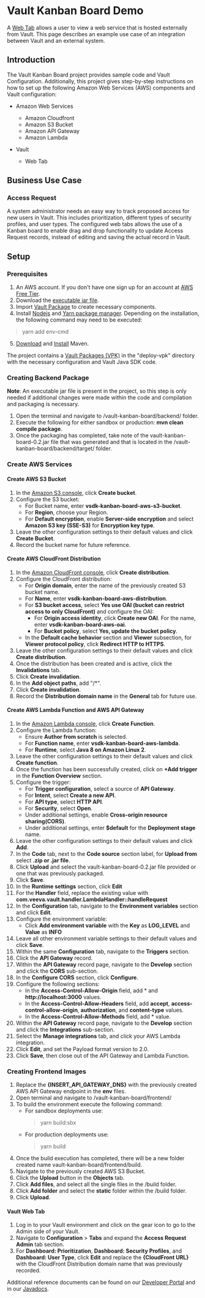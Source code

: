 # Vault Kanban Board Demo
A [Web Tab](https://platform.veevavault.help/en/gr/23516/#defining-web-tabs) allows a user to view a web service that is
hosted externally from Vault. This page describes an example
use case of an integration between Vault and an external
system.

## Introduction
The Vault Kanban Board project provides sample code and Vault
Configuration. Additionally, this project gives step-by-step 
instructions on how to set up the following Amazon Web Services (AWS)
components and Vault configuration:

- Amazon Web Services
  - Amazon Cloudfront
  - Amazon S3 Bucket
  - Amazon API Gateway
  - Amazon Lambda

- Vault
  - Web Tab

## Business Use Case
### Access Request
A system administrator needs an easy way to track proposed
access for new users in Vault. This includes prioritization, different
types of security profiles, and user types. The configured web tabs allows
the use of a Kanban board to enable drag and drop functionality to update
Access Request records, instead of editing and saving the actual record in Vault.

## Setup
### Prerequisites
1. An AWS account. If you don't have one sign up for an account at [AWS Free Tier](https://aws.amazon.com/free/free-tier/).
2. Download the [executable jar file](https://github.com/veeva/Vault-Kanban-Board/blob/main/vault-kanban-board-1.0.jar).
3. Import [Vault Package](https://github.com/veeva/Vault-Kanban-Board/blob/main/KANBAN-BOARD-CONFIG.vpk) to create necessary components.
4. Install [Nodejs](https://nodejs.org/en/) and [Yarn package manager](https://yarnpkg.com/getting-started/install). Depending on the installation, the following command may need to be executed:
>yarn add env-cmd
5. [Download](https://maven.apache.org/download.cgi) and [Install](https://maven.apache.org/install.html) Maven.

The project contains a [Vault Packages (VPK)](https://vaulthelp2.vod309.com/wordpress/admin-user-help/admin-vault-loader/using-configuration-migration-packages/#how_to_import_validate_packages) in the "deploy-vpk" directory with the 
necessary configuration and Vault Java SDK code.
### Creating Backend Package
**Note**: An executable jar file is present in the project, so this step is only needed if additional changes were made within the code
and compilation and packaging is necessary.

1. Open the terminal and navigate to /vault-kanban-board/backend/ folder.
2. Execute the following for either sandbox or production: **mvn clean compile package**.
3. Once the packaging has completed, take note of the vault-kanban-board-0.2.jar file that was generated and that is located
in the /vault-kanban-board/backend/target/ folder.
### Create AWS Services
#### Create AWS S3 Bucket
1. In the [Amazon S3 console](https://console.aws.amazon.com/s3/), click **Create bucket**.
2. Configure the S3 bucket:
   - For Bucket name, enter **vsdk-kanban-board-aws-s3-bucket**.
   - For **Region**, choose your Region.
   - For **Default encryption**, enable **Server-side encryption** and select **Amazon S3 key (SSE-S3)** for 
   **Encryption key type**.
3. Leave the other configuration settings to their default values and click
   **Create Bucket**. 
4. Record the bucket name for future reference.
#### Create AWS CloudFront Distribution
1. In the [Amazon CloudFront console](https://console.aws.amazon.com/cloudfront/), click **Create distribution**.
2. Configure the CloudFront distribution:
   - For **Origin domain**, enter the name of the previously created S3 bucket name.
   - For **Name**, enter **vsdk-kanban-board-aws-distribution**.
   - For **S3 bucket access**, select **Yes use OAI (bucket can restrict access to only CloudFront)** and configure the OAI:
     - For **Origin access identity**, click **Create new OAI**. For the name, enter **vsdk-kanban-board-aws-oai**.
     - For **Bucket policy**, select **Yes, update the bucket policy**.
   - In the **Default cache behavior** section and **Viewer** subsection, for **Viewer protocol policy**, click **Redirect HTTP to HTTPS**.
3. Leave the other configuration settings to their default values and click
   **Create distribution**. 
4. Once the distribution has been created and is active, click the **Invalidations** tab.
5. Click **Create invalidation**.
6. In the **Add object paths**, add "/*".
7. Click **Create invalidation**.
8. Record the **Distribution domain name** in the **General** tab for future use.
#### Create AWS Lambda Function and AWS API Gateway
1. In the [Amazon Lambda console](https://console.aws.amazon.com/lambda/), click **Create Function**.
2. Configure the Lambda function:
    - Ensure **Author from scratch** is selected.
    - For **Function name**, enter **vsdk-kanban-board-aws-lambda**.
    - For **Runtime**, select **Java 8 on Amazon Linux 2**.
3. Leave the other configuration settings to their default values and click
   **Create function**. 
4. Once the function has been successfully created, click on **+Add trigger** in the **Function Overview** section.
5. Configure the trigger:
    - For **Trigger configuration**, select a source of **API Gateway**.
    - For **Intent**, select **Create a new API**.
    - For **API type**, select **HTTP API**.
    - For **Security**, select **Open**.
    - Under additional settings, enable **Cross-origin resource sharing(CORS)**.
    - Under additional settings, enter **$default** for the **Deployment stage** name.
6. Leave the other configuration settings to their default values and click
   **Add**.
7. In the **Code** tab, next to the **Code source** section label, for **Upload from** select **.zip or .jar file**.
8. Click **Upload** and select the vault-kanban-board-0.2.jar file provided or one that was previously packaged.
9. Click **Save**.
10. In the **Runtime settings** section, click **Edit**
11. For the **Handler** field, replace the existing value with **com.veeva.vault.handler.LambdaHandler::handleRequest**
12. In the **Configuration** tab, navigate to the **Environment variables** section and click **Edit**. 
13. Configure the environment variable:
     - Click **Add environment variable** with the **Key** as **LOG_LEVEL** and **Value** as **INFO**
14. Leave all other environment variable settings to their default values and click **Save**.
15. Within the same **Configuration** tab, navigate to the **Triggers** section.
16. Click the **API Gateway** record.
17. Within the **API Gateway** record page, navigate to the **Develop** section and click the **CORS** sub-section.
18. In the **Configure CORS** section, click **Configure**.
19. Configure the following sections:
    - In the **Access-Control-Allow-Origin** field, add * and **http://localhost:3000** values.
    - In the **Access-Control-Allow-Headers** field, add **accept**, **access-control-allow-origin**, **authorization**,
      and **content-type** values.
    - In the **Access-Control-Allow-Methods** field, add * value.
20. Within the **API Gateway** record page, navigate to the **Develop** section and click the **Integrations** sub-section.
21. Select the **Manage integrations** tab, and click your AWS Lambda integration.
22. Click **Edit**, and set the Payload format version to 2.0.
23. Click **Save**, then close out of the API Gateway and Lambda Function.
### Creating Frontend Images
1. Replace the **{INSERT_API_GATEWAY_DNS}** with the previously created AWS API Gateway endpoint in the **env** files.
2. Open terminal and navigate to /vault-kanban-board/frontend/
3. To build the environment execute the following command:
   - For sandbox deployments use: 
        >yarn build:sbx
   - For production deployments use: 
        >yarn build
4. Once the build execution has completed, there will be a new folder created name vault-kanban-board/frontend/build.
5. Navigate to the previously created AWS S3 Bucket.
6. Click the **Upload** button in the **Objects** tab.
7. Click **Add files**, and select all the single files in the /build folder.
8. Click **Add folder** and select the **static** folder within the /build folder.
9. Click **Upload**.

#### Vault Web Tab
1. Log in to your Vault environment and click on the gear icon to go to the Admin side of your Vault.
2. Navigate to **Configuration** > **Tabs** and expand the **Access Request Admin** tab section.
3. For **Dashboard: Prioritization**, **Dashboard: Security Profiles**, and **Dashboard: User Type**, click **Edit** and 
   replace the **{CloudFront URL}** with the CloudFront Distribution domain name that was previously recorded.

Additional reference documents can be found on our [Developer Portal](https://developer.veevavault.com/sdk/#vault-java-sdk-overview) and in our [Javadocs](https://repo.veevavault.com/).
